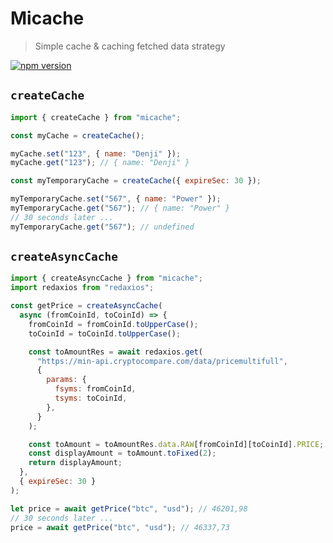 # Micache

> Simple cache & caching fetched data strategy

[![npm version](https://badge.fury.io/js/micache.svg)](https://badge.fury.io/js/micache)

## `createCache`

```js
import { createCache } from "micache";

const myCache = createCache();

myCache.set("123", { name: "Denji" });
myCache.get("123"); // { name: "Denji" }

const myTemporaryCache = createCache({ expireSec: 30 });

myTemporaryCache.set("567", { name: "Power" });
myTemporaryCache.get("567"); // { name: "Power" }
// 30 seconds later ...
myTemporaryCache.get("567"); // undefined
```

## `createAsyncCache`

```js
import { createAsyncCache } from "micache";
import redaxios from "redaxios";

const getPrice = createAsyncCache(
  async (fromCoinId, toCoinId) => {
    fromCoinId = fromCoinId.toUpperCase();
    toCoinId = toCoinId.toUpperCase();

    const toAmountRes = await redaxios.get(
      "https://min-api.cryptocompare.com/data/pricemultifull",
      {
        params: {
          fsyms: fromCoinId,
          tsyms: toCoinId,
        },
      }
    );

    const toAmount = toAmountRes.data.RAW[fromCoinId][toCoinId].PRICE;
    const displayAmount = toAmount.toFixed(2);
    return displayAmount;
  },
  { expireSec: 30 }
);

let price = await getPrice("btc", "usd"); // 46201,98
// 30 seconds later ...
price = await getPrice("btc", "usd"); // 46337,73
```
